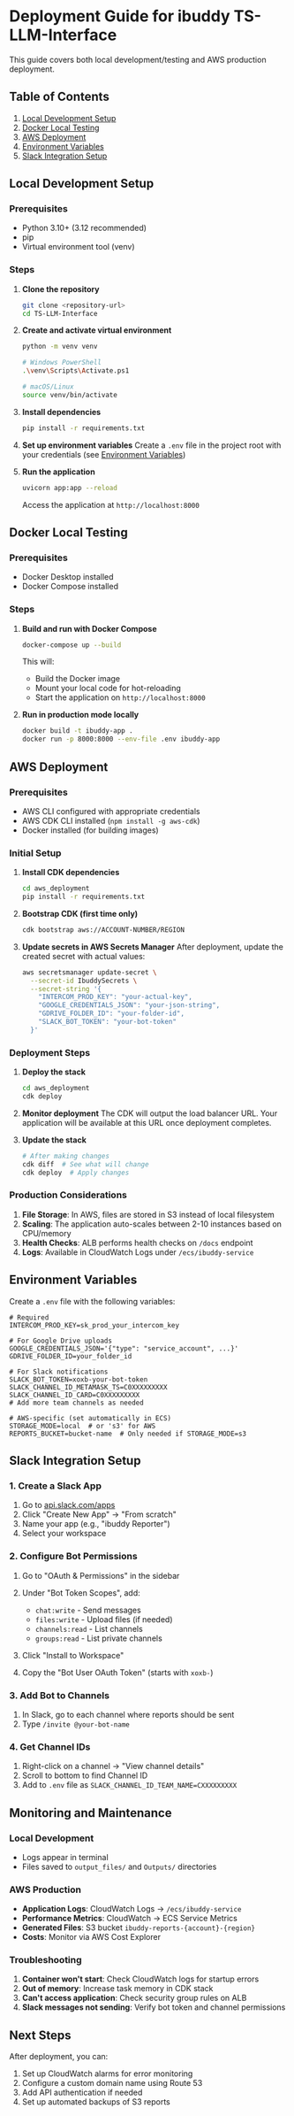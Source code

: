 # Deployment Guide for ibuddy TS-LLM-Interface

This guide covers both local development/testing and AWS production deployment.

## Table of Contents
1. [Local Development Setup](#local-development-setup)
2. [Docker Local Testing](#docker-local-testing)
3. [AWS Deployment](#aws-deployment)
4. [Environment Variables](#environment-variables)
5. [Slack Integration Setup](#slack-integration-setup)

## Local Development Setup

### Prerequisites
- Python 3.10+ (3.12 recommended)
- pip
- Virtual environment tool (venv)

### Steps

1. **Clone the repository**
   ```bash
   git clone <repository-url>
   cd TS-LLM-Interface
   ```

2. **Create and activate virtual environment**
   ```bash
   python -m venv venv
   
   # Windows PowerShell
   .\venv\Scripts\Activate.ps1
   
   # macOS/Linux
   source venv/bin/activate
   ```

3. **Install dependencies**
   ```bash
   pip install -r requirements.txt
   ```

4. **Set up environment variables**
   Create a `.env` file in the project root with your credentials (see [Environment Variables](#environment-variables))

5. **Run the application**
   ```bash
   uvicorn app:app --reload
   ```
   
   Access the application at `http://localhost:8000`

## Docker Local Testing

### Prerequisites
- Docker Desktop installed
- Docker Compose installed

### Steps

1. **Build and run with Docker Compose**
   ```bash
   docker-compose up --build
   ```
   
   This will:
   - Build the Docker image
   - Mount your local code for hot-reloading
   - Start the application on `http://localhost:8000`

2. **Run in production mode locally**
   ```bash
   docker build -t ibuddy-app .
   docker run -p 8000:8000 --env-file .env ibuddy-app
   ```

## AWS Deployment

### Prerequisites
- AWS CLI configured with appropriate credentials
- AWS CDK CLI installed (`npm install -g aws-cdk`)
- Docker installed (for building images)

### Initial Setup

1. **Install CDK dependencies**
   ```bash
   cd aws_deployment
   pip install -r requirements.txt
   ```

2. **Bootstrap CDK (first time only)**
   ```bash
   cdk bootstrap aws://ACCOUNT-NUMBER/REGION
   ```

3. **Update secrets in AWS Secrets Manager**
   After deployment, update the created secret with actual values:
   ```bash
   aws secretsmanager update-secret \
     --secret-id IbuddySecrets \
     --secret-string '{
       "INTERCOM_PROD_KEY": "your-actual-key",
       "GOOGLE_CREDENTIALS_JSON": "your-json-string",
       "GDRIVE_FOLDER_ID": "your-folder-id",
       "SLACK_BOT_TOKEN": "your-bot-token"
     }'
   ```

### Deployment Steps

1. **Deploy the stack**
   ```bash
   cd aws_deployment
   cdk deploy
   ```

2. **Monitor deployment**
   The CDK will output the load balancer URL. Your application will be available at this URL once deployment completes.

3. **Update the stack**
   ```bash
   # After making changes
   cdk diff  # See what will change
   cdk deploy  # Apply changes
   ```

### Production Considerations

1. **File Storage**: In AWS, files are stored in S3 instead of local filesystem
2. **Scaling**: The application auto-scales between 2-10 instances based on CPU/memory
3. **Health Checks**: ALB performs health checks on `/docs` endpoint
4. **Logs**: Available in CloudWatch Logs under `/ecs/ibuddy-service`

## Environment Variables

Create a `.env` file with the following variables:

```env
# Required
INTERCOM_PROD_KEY=sk_prod_your_intercom_key

# For Google Drive uploads
GOOGLE_CREDENTIALS_JSON='{"type": "service_account", ...}'
GDRIVE_FOLDER_ID=your_folder_id

# For Slack notifications
SLACK_BOT_TOKEN=xoxb-your-bot-token
SLACK_CHANNEL_ID_METAMASK_TS=C0XXXXXXXXX
SLACK_CHANNEL_ID_CARD=C0XXXXXXXXX
# Add more team channels as needed

# AWS-specific (set automatically in ECS)
STORAGE_MODE=local  # or 's3' for AWS
REPORTS_BUCKET=bucket-name  # Only needed if STORAGE_MODE=s3
```

## Slack Integration Setup

### 1. Create a Slack App

1. Go to [api.slack.com/apps](https://api.slack.com/apps)
2. Click "Create New App" → "From scratch"
3. Name your app (e.g., "ibuddy Reporter")
4. Select your workspace

### 2. Configure Bot Permissions

1. Go to "OAuth & Permissions" in the sidebar
2. Under "Bot Token Scopes", add:
   - `chat:write` - Send messages
   - `files:write` - Upload files (if needed)
   - `channels:read` - List channels
   - `groups:read` - List private channels

3. Click "Install to Workspace"
4. Copy the "Bot User OAuth Token" (starts with `xoxb-`)

### 3. Add Bot to Channels

1. In Slack, go to each channel where reports should be sent
2. Type `/invite @your-bot-name`

### 4. Get Channel IDs

1. Right-click on a channel → "View channel details"
2. Scroll to bottom to find Channel ID
3. Add to `.env` file as `SLACK_CHANNEL_ID_TEAM_NAME=CXXXXXXXXX`

## Monitoring and Maintenance

### Local Development
- Logs appear in terminal
- Files saved to `output_files/` and `Outputs/` directories

### AWS Production
- **Application Logs**: CloudWatch Logs → `/ecs/ibuddy-service`
- **Performance Metrics**: CloudWatch → ECS Service Metrics
- **Generated Files**: S3 bucket `ibuddy-reports-{account}-{region}`
- **Costs**: Monitor via AWS Cost Explorer

### Troubleshooting

1. **Container won't start**: Check CloudWatch logs for startup errors
2. **Out of memory**: Increase task memory in CDK stack
3. **Can't access application**: Check security group rules on ALB
4. **Slack messages not sending**: Verify bot token and channel permissions

## Next Steps

After deployment, you can:
1. Set up CloudWatch alarms for error monitoring
2. Configure a custom domain name using Route 53
3. Add API authentication if needed
4. Set up automated backups of S3 reports 
